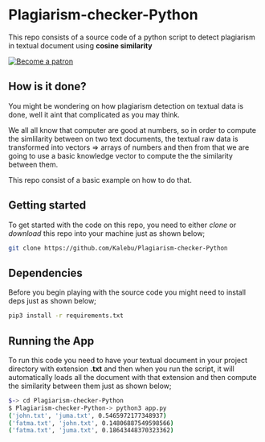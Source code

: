 # Plagiarism-checker-Python

This repo consists of a source code of a python script to detect plagiarism in textual document using **cosine similarity**

[![Become a patron](pictures/become_a_patron_button.png)](https://www.patreon.com/kalebujordan)

## How is it done?

You might be wondering on how plagiarism detection on textual data is done, well it aint that complicated as you may think.

We all all know that computer are good at numbers, so in order to compute the simlilarity between on two text documents, the textual  raw data is transformed into vectors => arrays of numbers and then from that we are going to use a basic knowledge vector to compute the the similarity between them.

This repo consist of a basic example on how to do that.


## Getting started

To get started with the code on this repo, you need to either *clone* or *download* this repo into your machine just as shown below;

```bash
git clone https://github.com/Kalebu/Plagiarism-checker-Python
```

## Dependencies 

Before you begin playing with the source code you might need to install deps just as shown below;

```bash
pip3 install -r requirements.txt
```

## Running the App

To run this code you need to have your textual document in your project directory with extension **.txt** and then when you run the script, it will automatically loads all the document with that extension and then compute the similarity between them just as shown below;

```bash
$-> cd Plagiarism-checker-Python
$ Plagiarism-checker-Python-> python3 app.py
('john.txt', 'juma.txt', 0.5465972177348937)
('fatma.txt', 'john.txt', 0.14806887549598566)
('fatma.txt', 'juma.txt', 0.18643448370323362)

```

